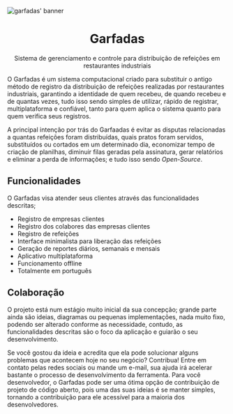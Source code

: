 ![garfadas' banner](https://github.com/garfadas/server/raw/main/docs/media/garfadas_banner.png)

<div align="center">
    <h1>Garfadas</h1>
    <p>Sistema de gerenciamento e controle para distribuição de refeições em restaurantes industriais</p>
</div>

O Garfadas é um sistema computacional criado para substituir o antigo método de registro da distribuição de refeições realizadas por restaurantes industriais, garantindo a identidade de quem recebeu, de quando recebeu e de quantas vezes, tudo isso sendo simples de utilizar, rápido de registrar, multiplataforma e confiável, tanto para quem aplica o sistema quanto para quem verifica seus registros.

A principal intenção por trás do Garfaadas é evitar as disputas relacionadas a quantas refeições foram distribuídas, quais pratos foram servidos, substituídos ou cortados em um determinado dia, economizar tempo de criação de planilhas, diminuir filas geradas pela assinatura, gerar relatórios e eliminar a perda de informações; e tudo isso sendo *Open-Source*.

## Funcionalidades

O Garfadas visa atender seus clientes através das funcionalidades descritas;

- Registro de empresas clientes
- Registro dos colabores das empresas clientes
- Registro de refeições
- Interface minimalista para liberação das refeições
- Geração de reportes diários, semanais e mensais
- Aplicativo multiplataforma
- Funcionamento offline
- Totalmente em português

## Colaboração
O projeto está num estágio muito inicial da sua concepção; grande parte ainda são ideias, diagramas ou pequenas implementações, nada muito fixo, podendo ser alterado conforme as necessidade, contudo,  as  funcionalidades descritas são o foco da aplicação e guiarão o seu desenvolvimento.

Se você gostou da ideia e acredita que ela pode solucionar alguns problemas que acontecem hoje no seu negócio? Contribua! Entre em contato pelas redes sociais ou mande um e-mail, sua ajuda irá acelerar bastante o processo de desenvolvimento da ferramenta. Para você desenvolvedor, o Garfadas pode ser uma ótima opção de contribuição de projeto de código aberto, pois uma das suas ideias é se manter simples, tornando a contribuição para ele acessível para a maioria dos desenvolvedores.

